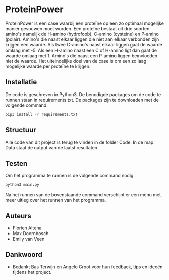 # ProteinPower

ProteinPower is een case waarbij een proteïne op een zo optimaal mogelijke manier gevouwen moet worden. Een proteïne bestaat uit drie soorten amino's namelijk de H-amino (hydrofoob), C-amino (cysteine) en P-amino (polair). Amino's die naast elkaar liggen die niet aan elkaar verbonden zijn krijgen een waarde. Als twee C-amino's naast elkaar liggen gaat de waarde omlaag met -5. Als een H-amino naast een C of H-amino ligt dan gaat de waarde omlaag met 1. Amino's die naast een P-amino liggen beïnvloeden niet de waarde. Het uiteindelijke doel van de case is om een zo laag mogelijke waarde per proteïne te krijgen.

## Installatie

De code is geschreven in Python3. De benodigde packages om de code te runnen staan in requirements.txt. De packages zijn te downloaden met de volgende command.

```bash
pip3 install -r requirements.txt
```

## Structuur

Alle code van dit project is terug te vinden in de folder Code. In de map Data staat de output van de laatst resultaten.

## Testen

Om het programma te runnen is de volgende command nodig

```bash
python3 main.py
```

Na het runnen van de bovenstaande command verschijnt er een menu met meer uitleg over het runnen van het programma.

## Auteurs

* Florien Altena
* Max Doornbosch
* Emily van Veen

## Dankwoord

* Bedankt Bas Terwijn en Angelo Groot voor hun feedback, tips en ideeën tijdens het project.